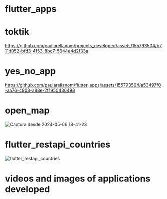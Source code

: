 # flutter_apps



# toktik

https://github.com/paularellanom/projects_developed/assets/155793504/b711d052-bfd3-4f53-8bc7-5644e4d2f33a



# yes_no_app

https://github.com/paularellanom/flutter_apps/assets/155793504/a53497f0-aa76-4908-a88e-2f1950436498




# open_map

![Captura desde 2024-05-06 18-41-23](https://github.com/paularellanom/flutter_apps/assets/155793504/69256c3b-e99b-4702-b827-fd79a026a454)




# flutter_restapi_countries 


![flutter_restapi_countries](https://github.com/paularellanom/flutter_apps/assets/155793504/67b1f62a-c994-4af1-8f03-5e4082bb7f07)


# videos and images of applications developed

